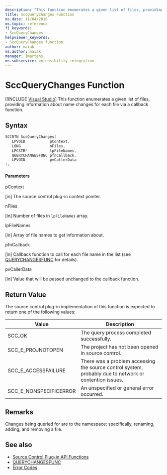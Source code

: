 ```yaml
---
description: "This function enumerates a given list of files, providing information about name changes for each file via a callback function."
title: SccQueryChanges Function
ms.date: 11/04/2016
ms.topic: reference
f1_keywords:
- SccQueryChanges
helpviewer_keywords:
- SccQueryChanges function
author: maiak
ms.author: maiak
manager: jmartens
ms.subservice: extensibility-integration
---
```

# SccQueryChanges Function

 [!INCLUDE [Visual Studio](~/includes/applies-to-version/vs-windows-only.md)]
This function enumerates a given list of files, providing information about name changes for each file via a callback function.

## Syntax

```cpp
SCCRTN SccQueryChanges(
   LPVOID           pContext,
   LONG             nFiles,
   LPCSTR*          lpFileNames,
   QUERYCHANGESFUNC pfnCallback,
   LPVOID           pvCallerData
);
```

#### Parameters
 pContext

[in] The source control plug-in context pointer.

 nFiles

[in] Number of files in `lpFileNames` array.

 lpFileNames

[in] Array of file names to get information about.

 pfnCallback

[in] Callback function to call for each file name in the list (see [QUERYCHANGESFUNC](../extensibility/querychangesfunc.md) for details).

 pvCallerData

[in] Value that will be passed unchanged to the callback function.

## Return Value
 The source control plug-in implementation of this function is expected to return one of the following values:

|Value|Description|
|-----------|-----------------|
|SCC_OK|The query process completed successfully.|
|SCC_E_PROJNOTOPEN|The project has not been opened in source control.|
|SCC_E_ACCESSFAILURE|There was a problem accessing the source control system, probably due to network or contention issues.|
|SCC_E_NONSPECIFICERROR|An unspecified or general error occurred.|

## Remarks
 Changes being queried for are to the namespace: specifically, renaming, adding, and removing a file.

## See also
- [Source Control Plug-in API Functions](../extensibility/source-control-plug-in-api-functions.md)
- [QUERYCHANGESFUNC](../extensibility/querychangesfunc.md)
- [Error Codes](../extensibility/error-codes.md)
